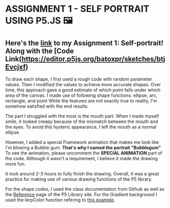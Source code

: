 # **ASSIGNMENT 1 - SELF PORTRAIT USING P5.JS** 🖼️ #

## Here's the [link](https://editor.p5js.org/batoxpr/full/btjEvcjxf) to my Assignment 1: Self-portrait! Along with the [Code Link(https://editor.p5js.org/batoxpr/sketches/btjEvcjxf) 

To draw each shape, I first used a rough code with random parameter values. 
Then I modified the values to achieve more accurate shapes. Over time, this approach gave a good estimate of which point falls under which area of the canvas.
I made use of following shape functions: ellipse, arc, rectangle, and point
While the features are not exactly true to reality, I'm somehow satisfied with the end results.

The part I struggled with the most is the mouth part. When I made myself smile, it looked creepy because of the mismatch between the mouth and the eyes. 
To avoid this hysteric appearance, I left the mouth as a normal ellipse. 

However, I added a special Framework animation that makes me look like I'm blowing a Bubble gum. **That's why I named the portrait "Bubblegum"**
To see the animation, please uncomment the **SPECIAL ANIMATION** part of the code. Although it wasn't a requirement, I believe it made the drawing more fun. 

It took around 2-3 hours to fully finish the drawing. Overall, it was a great practice for making use of various drawing functions of the P5 library.

For the shape codes, I used the class documentation from Github as well as the [Reference](https://p5js.org/reference/) page of the P5 Library site.
For the Gradient background I used the lerpColor function refering to [this example](https://editor.p5js.org/Jaemi13/sketches/gAS-FB5Sx).



